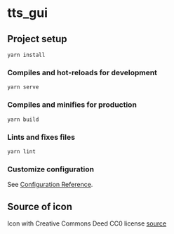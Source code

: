 # tts_gui

## Project setup
```
yarn install
```

### Compiles and hot-reloads for development
```
yarn serve
```

### Compiles and minifies for production
```
yarn build
```

### Lints and fixes files
```
yarn lint
```

### Customize configuration
See [Configuration Reference](https://cli.vuejs.org/config/).

## Source of icon
Icon with Creative Commons Deed CC0 license [source](https://publicdomainvectors.org/en/free-clipart/Deck-of-playing-cards/84419.html)
